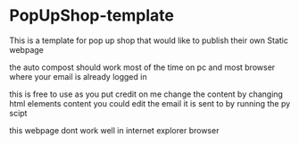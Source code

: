 # PopUpShop-template
This is a template for pop up shop that would like to publish their own Static webpage 

the auto compost should work most of the time on pc and most browser where your email is already logged in



this is free to use as you put credit on me 
change the content by changing html elements content
you could edit the email it is sent to by running the py scipt


this webpage dont work well in internet explorer browser
